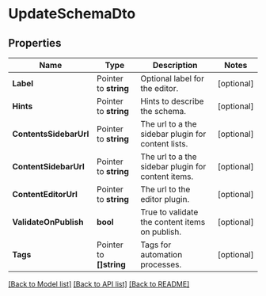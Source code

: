 # UpdateSchemaDto

## Properties

Name | Type | Description | Notes
------------ | ------------- | ------------- | -------------
**Label** | Pointer to **string** | Optional label for the editor. | [optional] 
**Hints** | Pointer to **string** | Hints to describe the schema. | [optional] 
**ContentsSidebarUrl** | Pointer to **string** | The url to a the sidebar plugin for content lists. | [optional] 
**ContentSidebarUrl** | Pointer to **string** | The url to a the sidebar plugin for content items. | [optional] 
**ContentEditorUrl** | Pointer to **string** | The url to the editor plugin. | [optional] 
**ValidateOnPublish** | **bool** | True to validate the content items on publish. | [optional] 
**Tags** | Pointer to **[]string** | Tags for automation processes. | [optional] 

[[Back to Model list]](../README.md#documentation-for-models) [[Back to API list]](../README.md#documentation-for-api-endpoints) [[Back to README]](../README.md)


